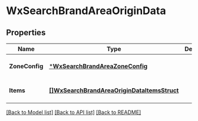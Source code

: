# WxSearchBrandAreaOriginData

## Properties
Name | Type | Description | Notes
------------ | ------------- | ------------- | -------------
**ZoneConfig** | [***WxSearchBrandAreaZoneConfig**](wx_search_brand_area_zone_config.md) |  | [optional] [default to null]
**Items** | [**[]WxSearchBrandAreaOriginDataItemsStruct**](wx_search_brand_area_origin_data_items_struct.md) |  | [optional] [default to null]

[[Back to Model list]](../README.md#documentation-for-models) [[Back to API list]](../README.md#documentation-for-api-endpoints) [[Back to README]](../README.md)


